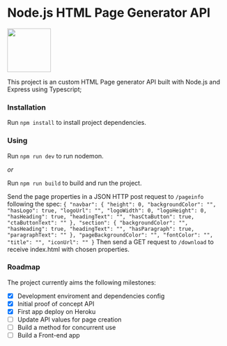 # Node.js HTML Page Generator API

<img src="https://nodejs.org/static/images/logos/nodejs-new-pantone-black.svg" width="100px">

This project is an custom HTML Page generator API built with Node.js and Express using Typescript;

### Installation

Run `npm install` to install project dependencies.

### Using

Run `npm run dev` to run nodemon.

*or*

Run `npm run build` to build and run the project.

Send the page properties in a JSON HTTP post request to `/pageinfo` following the spec:
`
{
  "navbar": {
    "height": 0,
    "backgroundColor": "",
    "hasLogo": true,
    "logoUrl": "",
    "logoWidth": 0,
	"logoHeight": 0,
    "hasHeading": true,
    "headingText": "",
    "hasCtaButton": true,
    "ctaButtonText": ""
  },
  "section": {
    "backgroundColor": "",
    "hasHeading": true,
    "headingText": "",
    "hasParagraph": true,
    "paragraphText": ""
  },
  "pageBackgroundColor": "",
  "fontColor": "",
  "title": "",
  "iconUrl": ""
}
`
Then send a GET request to `/download` to receive index.html with chosen properties. 
### Roadmap

The project currently aims the following milestones:

- [x] Development enviroment and dependencies config
- [x] Initial proof of concept API
- [x] First app deploy on Heroku
- [ ] Update API values for page creation
- [ ] Build a method for concurrent use
- [ ] Build a Front-end app
